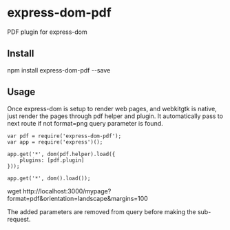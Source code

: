 # express-dom-pdf

PDF plugin for express-dom

Install
-------

npm install express-dom-pdf --save


Usage
-----

Once express-dom is setup to render web pages, and webkitgtk is native,
just render the pages through pdf helper and plugin. It automatically
pass to next route if not format=png query parameter is found.

```
var pdf = require('express-dom-pdf');
var app = require('express')();

app.get('*', dom(pdf.helper).load({
	plugins: [pdf.plugin]
}));

app.get('*', dom().load());
```


wget http://localhost:3000/mypage?format=pdf&orientation=landscape&margins=100

The added parameters are removed from query before making the sub-request.

